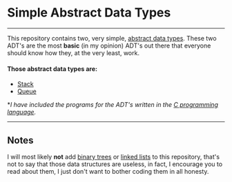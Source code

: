# Simple Abstract Data Types

---

This repository contains two, very simple, [abstract data types](https://en.wikipedia.org/wiki/Abstract_data_type). These two ADT's are the most **basic** (in my opinion) ADT's out there that everyone should know how they, at the very least, work.

#### Those abstract data types are:

* [Stack](https://en.wikipedia.org/wiki/Stack_(abstract_data_type))
* [Queue](https://en.wikipedia.org/wiki/Queue_(abstract_data_type))

**I have included the programs for the ADT's written in the [C programming language](https://en.wikipedia.org/wiki/C_(programming_language)).*

---

## Notes

I will most likely **not** add [binary trees](https://en.wikipedia.org/wiki/Binary_tree) or [linked lists](https://en.wikipedia.org/wiki/Linked_list) to this repository, that's not to say that those data structures are useless, in fact, I encourage you to read about them, I just don't want to bother coding them in all honesty.